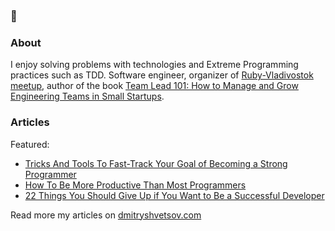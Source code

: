 ### 👋

### About

I enjoy solving problems with technologies and Extreme Programming practices such as TDD. Software engineer, organizer of [Ruby-Vladivostok meetup](https://github.com/ruby-vladivostok), author of the book [Team Lead 101: How to Manage and Grow Engineering Teams in Small Startups](http://gum.co/team-lead-101).

### Articles

Featured:

* [Tricks And Tools To Fast-Track Your Goal of Becoming a Strong Programmer](https://dmitryshvetsov.com/tools-of-strong-programmers)
* [How To Be More Productive Than Most Programmers](https://dmitryshvetsov.com/articles/how-to-be-more-productive-than-most-programmers/)
* [22 Things You Should Give Up if You Want to Be a Successful Developer](https://dmitryshvetsov.com/articles/22-things-you-should-give-up-if-you-want-to-be-a-successful-developer/)

Read more my articles on [dmitryshvetsov.com](https://dmitryshvetsov.com)

<!--
**dmshvetsov/dmshvetsov** is a ✨ _special_ ✨ repository because its `README.md` (this file) appears on your GitHub profile.

Here are some ideas to get you started:

- 🔭 I’m currently working on ...
- 🌱 I’m currently learning ...
- 👯 I’m looking to collaborate on ...
- 🤔 I’m looking for help with ...
- 💬 Ask me about ...
- 📫 How to reach me: ...
- 😄 Pronouns: ...
- ⚡ Fun fact: ...
-->
